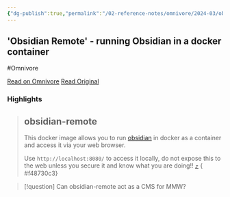 ```yaml
---
{"dg-publish":true,"permalink":"/02-reference-notes/omnivore/2024-03/obsidian-remote-running-obsidian-in-a-docker-container/","title":"'Obsidian Remote' - running Obsidian in a docker container\n","metatags":{"description":"Run Obsidian.md in a browser via a docker container.","og:image":"https://i.imgur.com/LmCg5HX.png"},"tags":["MMW-Dev/CMS"]}
---
```



## 'Obsidian Remote' - running Obsidian in a docker container
#Omnivore

[Read on Omnivore](https://omnivore.app/me/https-github-com-sytone-obsidian-remote-blob-main-readme-md-18e4eaa0585)
[Read Original](https://github.com/sytone/obsidian-remote/blob/main/README.md)

### Highlights

> ## obsidian-remote
> 
> [](#obsidian-remote)
> 
> This docker image allows you to run [obsidian](https://obsidian.md/) in docker as a container and access it via your web browser.
> 
> Use `http://localhost:8080/` to access it locally, do not expose this to the web unless you secure it and know what you are doing!! [⤴️](https://omnivore.app/me/https-github-com-sytone-obsidian-remote-blob-main-readme-md-18e4eaa0585#f48730c3-dfb7-4b23-99fd-0692fad66fd2) 
{ #f48730c3}


> [!question] Can obsidian-remote act as a CMS for MMW?

